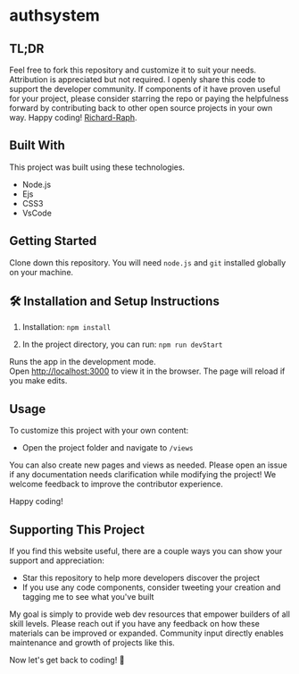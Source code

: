 # authsystem


## TL;DR

Feel free to fork this repository and customize it to suit your needs. Attribution is appreciated but not required. I openly share this code to support the developer community. If components of it have proven useful for your project, please consider starring the repo or paying the helpfulness forward by contributing back to other open source projects in your own way. Happy coding!
[Richard-Raph](https://github.com/Richard-Raph/authsystem).

## Built With

This project was built using these technologies.

- Node.js
- Ejs
- CSS3
- VsCode

## Getting Started

Clone down this repository. You will need `node.js` and `git` installed globally on your machine.

## 🛠 Installation and Setup Instructions

1. Installation: `npm install`

2. In the project directory, you can run: `npm run devStart`

Runs the app in the development mode.\
Open [http://localhost:3000](http://localhost:3000) to view it in the browser.
The page will reload if you make edits.

## Usage

To customize this project with your own content:

- Open the project folder and navigate to `/views`

You can also create new pages and views as needed. Please open an issue if any documentation needs clarification while modifying the project! We welcome feedback to improve the contributor experience.

Happy coding!

## Supporting This Project

If you find this website useful, there are a couple ways you can show your support and appreciation:

- Star this repository to help more developers discover the project
- If you use any code components, consider tweeting your creation and tagging me to see what you've built

My goal is simply to provide web dev resources that empower builders of all skill levels. Please reach out if you have any feedback on how these materials can be improved or expanded. Community input directly enables maintenance and growth of projects like this.

Now let's get back to coding! 🚀